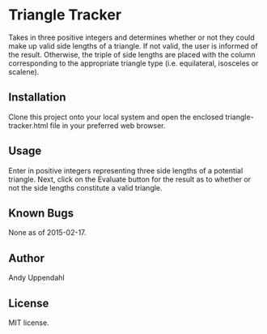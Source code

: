 Triangle Tracker
======================

Takes in three positive integers and determines whether or not they
could make up valid side lengths of a triangle. If not valid, the user
is informed of the result. Otherwise, the triple of side lengths are
placed with the column corresponding to the appropriate triangle type
(i.e. equilateral, isosceles or scalene).

Installation
------------

Clone this project onto your local system and open the enclosed
triangle-tracker.html file in your preferred web browser.

Usage
-----

Enter in positive integers representing three side lengths of a
potential triangle. Next, click on the Evaluate button for the
result as to whether or not the side lengths constitute a valid triangle.

Known Bugs
----------

None as of 2015-02-17.

Author
------

Andy Uppendahl

License
-------

MIT license.
